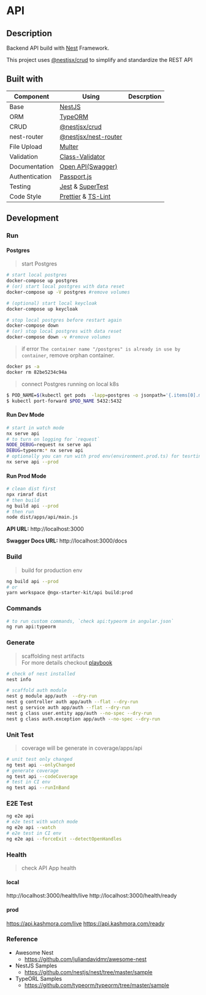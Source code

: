 # API

## Description

Backend API build with [Nest](https://github.com/nestjs/nest) Framework.

This project uses [@nestjsx/crud](https://github.com/nestjsx/crud) to simplify and standardize the REST API

## Built with

| Component      | Using                                                                                            | Descrption |
| -------------- | ------------------------------------------------------------------------------------------------ | ---------- |
| Base           | [NestJS](https://nestjs.com)                                                                     |
| ORM            | [TypeORM](http://typeorm.io/)                                                                    |
| CRUD           | [@nestjsx/crud](https://github.com/nestjsx/crud)                                                 |
| nest-router    | [@nestjsx/nest-router](https://github.com/nestjsx/nest-router)                                   |
| File Upload    | [Multer](https://github.com/expressjs/multer)                                                    |
| Validation     | [Class-Validator](https://github.com/typestack/class-validator)                                  |
| Documentation  | [Open API(Swagger)](https://swagger.io)                                                          |
| Authentication | [Passport.js](http://www.passportjs.org)                                                         |
| Testing        | [Jest](https://github.com/facebook/jest) & [SuperTest](https://github.com/visionmedia/supertest) |
| Code Style     | [Prettier](https://github.com/prettier/prettier) & [TS-Lint](https://palantir.github.io/tslint/) |

## Development

### Run

#### Postgres

> start Postgres

```bash
# start local postgres
docker-compose up postgres
# (or) start local postgres with data reset
docker-compose up -V postgres #remove volumes

# (optional) start local keycloak
docker-compose up keycloak

# stop local postgres before restart again
docker-compose down
# (or) stop local postgres with data reset
docker-compose down -v #remove volumes
```

> if error `The container name "/postgres" is already in use by container`, remove orphan container.

```bash
docker ps -a
docker rm 82be5234c94a
```

> connect Postgres running on local k8s

```bash
$ POD_NAME=$(kubectl get pods  -lapp=postgres -o jsonpath='{.items[0].metadata.name}')
$ kubectl port-forward $POD_NAME 5432:5432
```

#### Run Dev Mode

```bash
# start in watch mode
nx serve api
# to turn on logging for `request`
NODE_DEBUG=request nx serve api
DEBUG=typeorm:* nx serve api
# optionally you can run with prod env(environment.prod.ts) for tesrting! use this for testing only.
nx serve api --prod
```

#### Run Prod Mode

```bash
# clean dist first
npx rimraf dist
# then build
ng build api --prod
# then run
node dist/apps/api/main.js
```

**API URL:** http://localhost:3000

**Swagger Docs URL:** http://localhost:3000/docs

### Build

> build for production env

```bash
ng build api --prod
# or
yarn workspace @ngx-starter-kit/api build:prod
```

### Commands

```bash
# to run custom commands, `check api:typeorm in angular.json`
ng run api:typeorm
```

### Generate

> scaffolding nest artifacts <br/>
> For more details checkout [playbook](../../PLAYBOOK-NEST.md)

```bash
# check of nest installed
nest info

# scaffold auth module
nest g module app/auth  --dry-run
nest g controller auth app/auth --flat --dry-run
nest g service auth app/auth --flat --dry-run
nest g class user.entity app/auth --no-spec --dry-run
nest g class auth.exception app/auth --no-spec --dry-run
```

### Unit Test

> coverage will be generate in coverage/apps/api

```bash
# unit test only changed
ng test api --onlyChanged
# generate coverage
ng test api --codeCoverage
# test in CI env
ng test api --runInBand
```

### E2E Test

```bash
ng e2e api
# e2e test with watch mode
ng e2e api --watch
# e2e test in CI env
ng e2e api --forceExit --detectOpenHandles
```

### Health

> check API App health

#### local

http://localhost:3000/health/live
http://localhost:3000/health/ready

#### prod

https://api.kashmora.com/live
https://api.kashmora.com/ready

### Reference

- Awesome Nest
  - https://github.com/juliandavidmr/awesome-nest
- NestJS Samples
  - https://github.com/nestjs/nest/tree/master/sample
- TypeORL Samples
  - https://github.com/typeorm/typeorm/tree/master/sample

